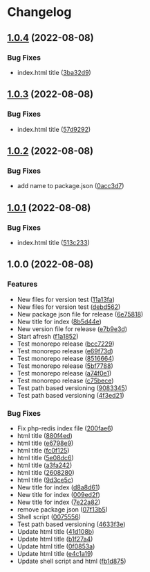 # Changelog

## [1.0.4](https://github.com/abhishekshukla247/guestbook-gitops/compare/php-redis-v1.0.3...php-redis-v1.0.4) (2022-08-08)


### Bug Fixes

* index.html title ([3ba32d9](https://github.com/abhishekshukla247/guestbook-gitops/commit/3ba32d9523e864fb9cde335c899e5dfa39b46c2e))

## [1.0.3](https://github.com/abhishekshukla247/guestbook-gitops/compare/php-redis-v1.0.2...php-redis-v1.0.3) (2022-08-08)


### Bug Fixes

* index.html title ([57d9292](https://github.com/abhishekshukla247/guestbook-gitops/commit/57d92924357c5a4a773df5650cad3afc6cbc455d))

## [1.0.2](https://github.com/abhishekshukla247/guestbook-gitops/compare/php-redis-v1.0.1...php-redis-v1.0.2) (2022-08-08)


### Bug Fixes

* add name to package.json ([0acc3d7](https://github.com/abhishekshukla247/guestbook-gitops/commit/0acc3d73faa19ecdcdd8ebe91c01c586a5a38fae))

## [1.0.1](https://github.com/abhishekshukla247/guestbook-gitops/compare/php-redis-v1.0.0...php-redis-v1.0.1) (2022-08-08)


### Bug Fixes

* index.html title ([513c233](https://github.com/abhishekshukla247/guestbook-gitops/commit/513c2338653d2abcce46712f5db22da96078e28b))

## 1.0.0 (2022-08-08)


### Features

* New files for version test ([11a13fa](https://github.com/abhishekshukla247/guestbook-gitops/commit/11a13faf2726e29a00adf25fdb1464ff6d867a12))
* New files for version test ([debd562](https://github.com/abhishekshukla247/guestbook-gitops/commit/debd56230d5e7ce801fe2be9b6b1ebf6704e8f59))
* New package json file for release ([6e75818](https://github.com/abhishekshukla247/guestbook-gitops/commit/6e7581811227edbc3dcca8255c6cc287e9e3f962))
* New title for index ([8b5d44e](https://github.com/abhishekshukla247/guestbook-gitops/commit/8b5d44eca92ebc1b21b30287070489b13cdc735e))
* New version file for release ([e7b9e3d](https://github.com/abhishekshukla247/guestbook-gitops/commit/e7b9e3d6fb094954481ccfa38560199f3ba03372))
* Start afresh ([f1a1852](https://github.com/abhishekshukla247/guestbook-gitops/commit/f1a185228bc9fe43ce4f1be3d033257b401a7817))
* Test monorepo release ([bcc7229](https://github.com/abhishekshukla247/guestbook-gitops/commit/bcc7229e93834ef895f460b800bc598b48bf8f26))
* Test monorepo release ([e69f73d](https://github.com/abhishekshukla247/guestbook-gitops/commit/e69f73dfaaab81125f8c95f83f5c16e9bc7a32b4))
* Test monorepo release ([8516664](https://github.com/abhishekshukla247/guestbook-gitops/commit/85166647c89c320d4e4857be1874d9f6ffe99f64))
* Test monorepo release ([5bf7788](https://github.com/abhishekshukla247/guestbook-gitops/commit/5bf7788718ac8bc58876d26fa86d9385ee4b14c6))
* Test monorepo release ([a74f0e1](https://github.com/abhishekshukla247/guestbook-gitops/commit/a74f0e1a06715f162032de11440d5a7890aca53a))
* Test monorepo release ([c75bece](https://github.com/abhishekshukla247/guestbook-gitops/commit/c75becefb5610a8907d4d08c445d81572dc56540))
* Test path based versioning ([9083345](https://github.com/abhishekshukla247/guestbook-gitops/commit/90833451d5cc2266c02a9ccb2709154f703fe98d))
* Test path based versioning ([4f3ed21](https://github.com/abhishekshukla247/guestbook-gitops/commit/4f3ed21bc8ef49f104213437e3bad2bc6800ed9b))


### Bug Fixes

* Fix php-redis index file ([200fae6](https://github.com/abhishekshukla247/guestbook-gitops/commit/200fae68ee700724eb1faaf8e87bab4aeda9d3f9))
* html title ([880f4ed](https://github.com/abhishekshukla247/guestbook-gitops/commit/880f4ed7e9f07b728dd16b30a7d7d3455bd03253))
* html title ([e6798e9](https://github.com/abhishekshukla247/guestbook-gitops/commit/e6798e917474b5aa5f29d5728194defd02d57c72))
* html title ([fc0f125](https://github.com/abhishekshukla247/guestbook-gitops/commit/fc0f1254ce4383ba91a9870d66a017d89731a3e3))
* html title ([5e08dc6](https://github.com/abhishekshukla247/guestbook-gitops/commit/5e08dc6a953df59e39af60240c8a37bd5cf666a3))
* html title ([a3fa242](https://github.com/abhishekshukla247/guestbook-gitops/commit/a3fa2425c43b1d36d3ac4ead06ca1351df66fa24))
* html title ([2608280](https://github.com/abhishekshukla247/guestbook-gitops/commit/2608280a9abe0a16693e7d28c60936a24f8912ce))
* html title ([9d3ce5c](https://github.com/abhishekshukla247/guestbook-gitops/commit/9d3ce5c8c6b7d8e0becb4336c8a6a171cb6de0d2))
* New title for index ([d8a8d61](https://github.com/abhishekshukla247/guestbook-gitops/commit/d8a8d61c7fbdc635612fb7cdfe733ffc1584d819))
* New title for index ([009ed2f](https://github.com/abhishekshukla247/guestbook-gitops/commit/009ed2f3fe3ee22d6dcc96c6dfbcae0947822b54))
* New title for index ([7e22a82](https://github.com/abhishekshukla247/guestbook-gitops/commit/7e22a8294be0e20b9c0201871e22b9439b1ef05d))
* remove package json ([07f13b5](https://github.com/abhishekshukla247/guestbook-gitops/commit/07f13b59ff99295e3a73559f7c5ea03ee6ede380))
* Shell script ([0075556](https://github.com/abhishekshukla247/guestbook-gitops/commit/00755564252127db1dc3d632ab749cc3aebc5de8))
* Test path based versioning ([4633f3e](https://github.com/abhishekshukla247/guestbook-gitops/commit/4633f3e2db28735fdf59fa2609d0afaff76d7bff))
* Update html title ([41d108b](https://github.com/abhishekshukla247/guestbook-gitops/commit/41d108b7d2ff196fdd1d476cf87f649a435a2501))
* Update html title ([b1f27a4](https://github.com/abhishekshukla247/guestbook-gitops/commit/b1f27a4893072c66586ffe5660b4bf992aa0a125))
* Update html title ([0f0853a](https://github.com/abhishekshukla247/guestbook-gitops/commit/0f0853a8aae8c4cd436e4dd177bb797960120565))
* Update html title ([e4c1a19](https://github.com/abhishekshukla247/guestbook-gitops/commit/e4c1a19cf39be0b1af3899969984ab2c95864cb4))
* Update shell script and html ([fb1d875](https://github.com/abhishekshukla247/guestbook-gitops/commit/fb1d875997574ce3bdcabb930cf06f3127de173e))
